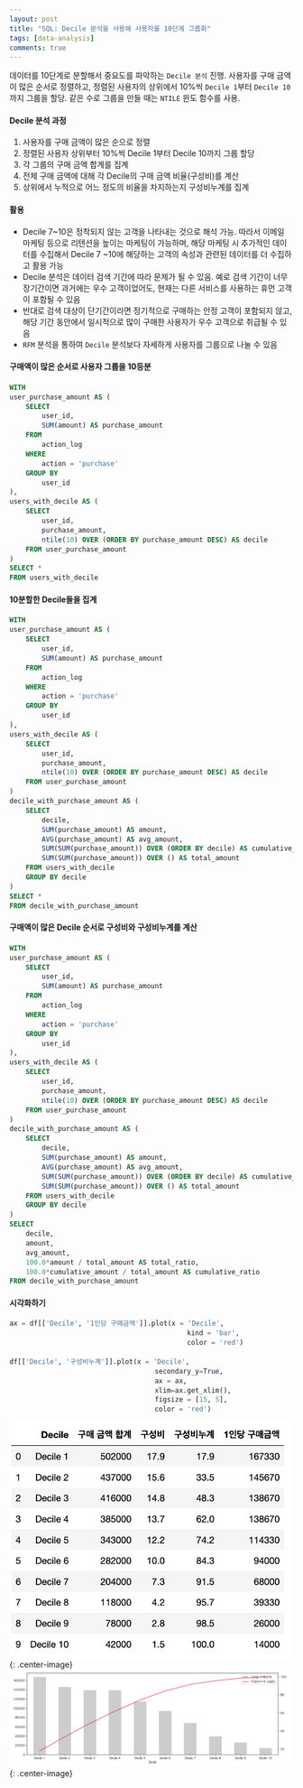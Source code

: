 ```yaml
---
layout: post
title: "SQL: Decile 분석을 사용해 사용자를 10단계 그룹화"
tags: [data-analysis]
comments: true
---
```


데이터를 10단계로 분할해서 중요도를 파악하는 `Decile 분석` 진행. 사용자를 구매 금액이 많은 순서로 정렬하고, 정렬된 사용자의 상위에서 10%씩 `Decile 1`부터 `Decile 10`까지 그룹을 할당. 같은 수로 그룹을 만들 때는 `NTILE` 윈도 함수를 사용.

#### Decile 분석 과정
1. 사용자를 구매 금액이 많은 순으로 정렬
2. 정렬된 사용자 상위부터 10%씩 Decile 1부터 Decile 10까지 그룹 할당
3. 각 그룹의 구매 금액 합계를 집계
4. 전체 구매 금액에 대해 각 Decile의 구매 금액 비율(구성비)를 계산
5. 상위에서 누적으로 어느 정도의 비율을 차지하는지 구성비누계를 집계

#### 활용
- Decile 7~10은 정착되지 않는 고객을 나타내는 것으로 해석 가능. 따라서 이메일 마케팅 등으로 리텐션을 높이는 마케팅이 가능하며, 해당 마케팅 시 추가적인 데이터를 수집해서 Decile 7 ~10에 해당하는 고객의 속성과 관련된 데이터를 더 수집하고 활용 가능
- Decile 분석은 데이터 검색 기간에 따라 문제가 될 수 있음. 예로 검색 기간이 너무 장기간이면 과거에는 우수 고객이었어도, 현재는 다른 서비스를 사용하는 휴먼 고객이 포함될 수 있음
- 반대로 검색 대상이 단기간이라면 정기적으로 구매하는 안정 고객이 포함되지 않고, 해당 기간 동안에서 일시적으로 많이 구매한 사용자가 우수 고객으로 취급될 수 있음
- `RFM` 분석을 통하여 `Decile` 분석보다 자세하게 사용자를 그룹으로 나눌 수 있음

#### 구매액이 많은 순서로 사용자 그룹을 10등분
```sql
WITH
user_purchase_amount AS (
    SELECT
        user_id,
        SUM(amount) AS purchase_amount
    FROM
        action_log
    WHERE
        action = 'purchase'
    GROUP BY
        user_id
),
users_with_decile AS (
    SELECT
        user_id,
        purchase_amount,
        ntile(10) OVER (ORDER BY purchase_amount DESC) AS decile
    FROM user_purchase_amount
)
SELECT *
FROM users_with_decile
```

#### 10분할한 Decile들을 집계
```sql
WITH
user_purchase_amount AS (
    SELECT
        user_id,
        SUM(amount) AS purchase_amount
    FROM
        action_log
    WHERE
        action = 'purchase'
    GROUP BY
        user_id
),
users_with_decile AS (
    SELECT
        user_id,
        purchase_amount,
        ntile(10) OVER (ORDER BY purchase_amount DESC) AS decile
    FROM user_purchase_amount
)
decile_with_purchase_amount AS (
    SELECT
        decile,
        SUM(purchase_amount) AS amount,
        AVG(purchase_amount) AS avg_amount,
        SUM(SUM(purchase_amount)) OVER (ORDER BY decile) AS cumulative_amount,
        SUM(SUM(purchase_amount)) OVER () AS total_amount
    FROM users_with_decile
    GROUP BY decile
)
SELECT *
FROM decile_with_purchase_amount
```

#### 구매액이 많은 Decile 순서로 구성비와 구성비누계를 계산
```sql
WITH
user_purchase_amount AS (
    SELECT
        user_id,
        SUM(amount) AS purchase_amount
    FROM
        action_log
    WHERE
        action = 'purchase'
    GROUP BY
        user_id
),
users_with_decile AS (
    SELECT
        user_id,
        purchase_amount,
        ntile(10) OVER (ORDER BY purchase_amount DESC) AS decile
    FROM user_purchase_amount
)
decile_with_purchase_amount AS (
    SELECT
        decile,
        SUM(purchase_amount) AS amount,
        AVG(purchase_amount) AS avg_amount,
        SUM(SUM(purchase_amount)) OVER (ORDER BY decile) AS cumulative_amount,
        SUM(SUM(purchase_amount)) OVER () AS total_amount
    FROM users_with_decile
    GROUP BY decile
)
SELECT
    decile,
    amount,
    avg_amount,
    100.0*amount / total_amount AS total_ratio,
    100.0*cumulative_amount / total_amount AS cumulative_ratio
FROM decile_with_purchase_amount
```

#### 시각화하기
```python
ax = df[['Decile', '1인당 구매금액']].plot(x = 'Decile', 
                                            kind = 'bar', 
                                            color = 'red')

df[['Decile', '구성비누계']].plot(x = 'Decile', 
                                    secondary_y=True, 
                                    ax = ax, 
                                    xlim=ax.get_xlim(),
                                    figsize = [15, 5], 
                                    color = 'red')
```

![Image-2](../images/2019-11-27-SQL-RC-11-6-Decile분석-1.png){: .center-image}
![Image-2](../images/2019-11-27-SQL-RC-11-6-Decile분석-2.png){: .center-image}